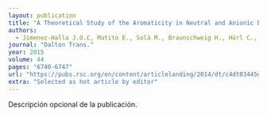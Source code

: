 ```yaml
---
layout: publication
title: "A Theoretical Study of the Aromaticity in Neutral and Anionic Borole Compounds"
authors:
  - Jimenez-Halla J.O.C, Matito E., Solà M., Braunschweig H., Hörl C., Krummenacher I., Wahler J.
journal: "Dalton Trans."
year: 2015
volume: 44
pages: "6740-6747"
url: "https://pubs.rsc.org/en/content/articlelanding/2014/dt/c4dt03445g/unauth#!divAbstract"
extra: "Selected as hot article by editor"
---
```


Descripción opcional de la publicación.
